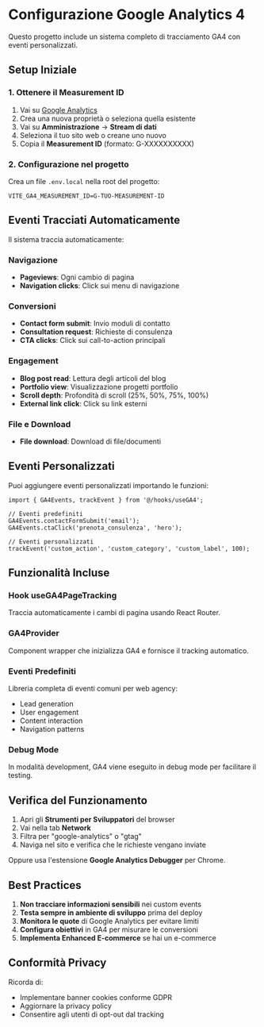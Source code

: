 # Configurazione Google Analytics 4

Questo progetto include un sistema completo di tracciamento GA4 con eventi personalizzati.

## Setup Iniziale

### 1. Ottenere il Measurement ID

1. Vai su [Google Analytics](https://analytics.google.com/)
2. Crea una nuova proprietà o seleziona quella esistente
3. Vai su **Amministrazione** → **Stream di dati** 
4. Seleziona il tuo sito web o creane uno nuovo
5. Copia il **Measurement ID** (formato: G-XXXXXXXXXX)

### 2. Configurazione nel progetto

Crea un file `.env.local` nella root del progetto:

```env
VITE_GA4_MEASUREMENT_ID=G-TUO-MEASUREMENT-ID
```

## Eventi Tracciati Automaticamente

Il sistema traccia automaticamente:

### Navigazione
- **Pageviews**: Ogni cambio di pagina
- **Navigation clicks**: Click sui menu di navigazione

### Conversioni
- **Contact form submit**: Invio moduli di contatto
- **Consultation request**: Richieste di consulenza
- **CTA clicks**: Click sui call-to-action principali

### Engagement
- **Blog post read**: Lettura degli articoli del blog
- **Portfolio view**: Visualizzazione progetti portfolio
- **Scroll depth**: Profondità di scroll (25%, 50%, 75%, 100%)
- **External link click**: Click su link esterni

### File e Download
- **File download**: Download di file/documenti

## Eventi Personalizzati

Puoi aggiungere eventi personalizzati importando le funzioni:

```tsx
import { GA4Events, trackEvent } from '@/hooks/useGA4';

// Eventi predefiniti
GA4Events.contactFormSubmit('email');
GA4Events.ctaClick('prenota_consulenza', 'hero');

// Eventi personalizzati
trackEvent('custom_action', 'custom_category', 'custom_label', 100);
```

## Funzionalità Incluse

### Hook useGA4PageTracking
Traccia automaticamente i cambi di pagina usando React Router.

### GA4Provider
Component wrapper che inizializza GA4 e fornisce il tracking automatico.

### Eventi Predefiniti
Libreria completa di eventi comuni per web agency:
- Lead generation
- User engagement  
- Content interaction
- Navigation patterns

### Debug Mode
In modalità development, GA4 viene eseguito in debug mode per facilitare il testing.

## Verifica del Funzionamento

1. Apri gli **Strumenti per Sviluppatori** del browser
2. Vai nella tab **Network**
3. Filtra per "google-analytics" o "gtag"
4. Naviga nel sito e verifica che le richieste vengano inviate

Oppure usa l'estensione **Google Analytics Debugger** per Chrome.

## Best Practices

1. **Non tracciare informazioni sensibili** nei custom events
2. **Testa sempre in ambiente di sviluppo** prima del deploy
3. **Monitora le quote** di Google Analytics per evitare limiti
4. **Configura obiettivi** in GA4 per misurare le conversioni
5. **Implementa Enhanced E-commerce** se hai un e-commerce

## Conformità Privacy

Ricorda di:
- Implementare banner cookies conforme GDPR
- Aggiornare la privacy policy
- Consentire agli utenti di opt-out dal tracking